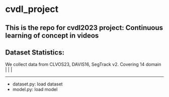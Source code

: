 # cvdl_project
This is the repo for cvdl2023 project: Continuous learning of concept in videos
---
## Dataset Statistics:
We collect data from CLVOS23, DAVIS16, SegTrack v2.
Covering 14 domain
| | |

---
* dataset.py: load dataset
* model.py: load model

